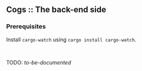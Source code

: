 ## Cogs :: The back-end side

### Prerequisites

Install `cargo-watch` using `cargo install cargo-watch`.

<br/>

TODO: _to-be-documented_
